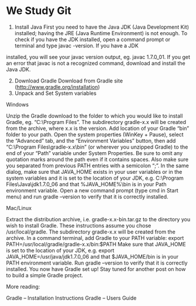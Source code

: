 # We Study Git

1. Install Java
First you need to have the Java JDK (Java Development Kit) installed; having the JRE (Java Runtime Environment) is not enough. To check if you have the JDK installed, open a command prompt or terminal and type javac -version. If you have a JDK
 
installed, you will see your javac version output, eg. javac 1.7.0_01. If you get an error that javac is not a recognized command, download and install the Java JDK.

2. Download Gradle
Download from Gradle site (http://www.gradle.org/installation)
3. Unpack and Set System variables

Windows

Unzip the Gradle download to the folder to which you would like to install Gradle, eg. “C:\Program Files”. 
The subdirectory gradle-x.x will be created from the archive, where x.x is the version.
Add location of your Gradle “bin” folder to your path. 
Open the system properties (WinKey + Pause), select the “Advanced” tab, and the “Environment Variables” button, 
then add “C:\Program Files\gradle-x.x\bin” (or wherever you unzipped Gradle) to the end of your “Path” variable under System Properties. 
Be sure to omit any quotation marks around the path even if it contains spaces. Also make sure you separated from previous PATH entries with a semicolon “;”.
In the same dialog, make sure that JAVA_HOME exists in your user variables or in the system variables and it is set to the location of your JDK, e.g. 
C:\Program Files\Java\jdk1.7.0_06 and that %JAVA_HOME%\bin is in your Path environment variable.
Open a new command prompt (type cmd in Start menu) and run gradle –version to verify that it is correctly installed.

Mac/Linux

Extract the distribution archive, i.e. gradle-x.x-bin.tar.gz to the directory you wish to install Gradle. 
These instructions assume you chose /usr/local/gradle. The subdirectory gradle-x.x will be created from the archive.
In a command terminal, add Gradle to your PATH variable: export PATH=/usr/local/gradle/gradle-x.x/bin:$PATH
Make sure that JAVA_HOME is set to the location of your JDK, e.g. 
export JAVA_HOME=/usr/java/jdk1.7.0_06 
and that $JAVA_HOME/bin is in your PATH environment variable.
Run gradle –version to verify that it is correctly installed.
You now have Gradle set up! Stay tuned for another post on how to build a simple Gradle project.

More reading:

Gradle – Installation Instructions
Gradle – Users Guide